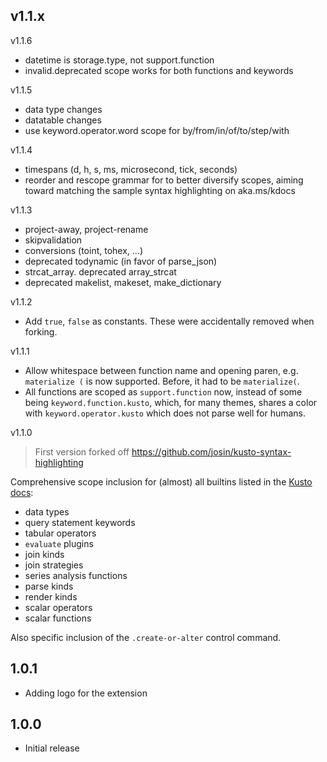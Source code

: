 ## v1.1.x

v1.1.6

- datetime is storage.type, not support.function
- invalid.deprecated scope works for both functions and keywords

v1.1.5

- data type changes
- datatable changes
- use keyword.operator.word scope for by/from/in/of/to/step/with

v1.1.4

- timespans (d, h, s, ms, microsecond, tick, seconds)
- reorder and rescope grammar for to better diversify scopes, aiming toward matching
  the sample syntax highlighting on aka.ms/kdocs

v1.1.3

- project-away, project-rename
- skipvalidation
- conversions (toint, tohex, ...)
- deprecated todynamic (in favor of parse_json)
- strcat_array. deprecated array_strcat
- deprecated makelist, makeset, make_dictionary

v1.1.2

- Add `true`, `false` as constants. These were accidentally removed when forking.

v1.1.1

- Allow whitespace between function name and opening paren, e.g. `materialize (` is now supported. Before, it had to be `materialize(`.
- All functions are scoped as `support.function` now, instead of some being `keyword.function.kusto`, which, for many themes, shares a color with `keyword.operator.kusto` which does not parse well for humans.

v1.1.0

> First version forked off https://github.com/josin/kusto-syntax-highlighting

Comprehensive scope inclusion for (almost) all builtins listed in the [Kusto docs](https://aka.ms/kdocs):
 - data types
 - query statement keywords
 - tabular operators
 - `evaluate` plugins
 - join kinds
 - join strategies
 - series analysis functions
 - parse kinds
 - render kinds
 - scalar operators
 - scalar functions

Also specific inclusion of the `.create-or-alter` control command.

## 1.0.1

- Adding logo for the extension

## 1.0.0

- Initial release
